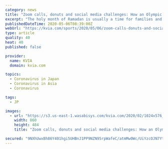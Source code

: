 ```yaml
---
category: news
title: "Zoom calls, donuts and social media challenges: How an Olympic champion observes Ramadan during the coronavirus pandemic"
excerpt: "The holy month of Ramadan is usually a time for families and friends to come together, but the coronavirus pandemic has changed everything. Holy sites and mosques are closed, loved ones are separated from each other."
publishedDateTime: 2020-05-06T08:39:00Z
webUrl: "https://kvia.com/sports/2020/05/06/zoom-calls-donuts-and-social-media-challenges-how-an-olympic-champion-observes-ramadan-during-the-coronavirus-pandemic/"
type: article
quality: 40
heat: 40
published: false

provider:
  name: KVIA
  domain: kvia.com

topics:
  - Coronavirus in Japan
  - Coronavirus in Asia
  - Coronavirus

tags:
  - JP

images:
  - url: "https://s3.us-east-1.wasabisys.com/kvia.com/2020/02/1024x576_AppVersion_Sports-860x484.jpg"
    width: 860
    height: 484
    title: "Zoom calls, donuts and social media challenges: How an Olympic champion observes Ramadan during the coronavirus pandemic"

secured: "9NXhUwxBh86Y401hgi5UHBnJ1PP9NZN95rpWafeC/atmMw0Wc/UiYzcOJN7YtYVEKVIl9v67W278vkudY2Wg71s7eiHaPYbLIA2F29HkpfSoQKfdgj9AJVQOMiuEkN5HNrQxRnOXphwdUT3gdgJ8jOh4WuhmQEjZ36pXp+xffY1JzaagVrH5xYuf/hN1pmSD/rU6A+Qmq/JRHem0wgZ7Igr7Misq6slme/HfPqiWNqFGYqWhxlHMup3kH4UTtJRfqVyKhfeZXn+lTxF6dPsAoet3EjYiLKKVh6lQfgLJ99nlVRGSpy16WbhTYbcAZxY0;z8hp83br+8wwFZ4I9PaRCw=="
---
```


